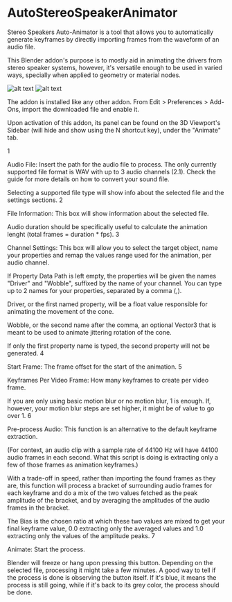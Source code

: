 # AutoStereoSpeakerAnimator
Stereo Speakers Auto-Animator is a tool that allows you to automatically generate keyframes by directly importing frames from the waveform of an audio file.

This Blender addon's purpose is to mostly aid in animating the drivers from stereo speaker systems, however, it's versatile enough to be used in varied ways, specially when applied to geometry or material nodes.

![alt text](https://markets-rails.s3.amazonaws.com/cache/acdf7a7b69fb15ba960dadf641b18712.webp)
![alt text](https://markets-rails.s3.amazonaws.com/cache/93b3c94e05c6a803fd5257702a8e3a53.jpg)

The addon is installed like any other addon. From Edit > Preferences > Add-Ons, import the downloaded file and enable it.

Upon activation of this addon, its panel can be found on the 3D Viewport's Sidebar (will hide and show using the N shortcut key), under the "Animate" tab.


1

Audio File: Insert the path for the audio file to process. The only currently supported file format is WAV with up to 3 audio channels (2.1). Check the guide for more details on how to convert your sound file.

Selecting a supported file type will show info about the selected file and the settings sections.
2

File Information: This box will show information about the selected file.

Audio duration should be specifically useful to calculate the animation lenght (total frames = duration * fps).
3

Channel Settings: This box will allow you to select the target object, name your properties and remap the values range used for the animation, per audio channel.

If Property Data Path is left empty, the properties will be given the names "Driver" and "Wobble", suffixed by the name of your channel. You can type up to 2 names for your properties, separated by a comma (,).

Driver, or the first named property, will be a float value responsible for animating the movement of the cone.

Wobble, or the second name after the comma, an optional Vector3 that is meant to be used to animate jittering rotation of the cone.

If only the first property name is typed, the second property will not be generated.
4

Start Frame: The frame offset for the start of the animation.
5

Keyframes Per Video Frame: How many keyframes to create per video frame.

If you are only using basic motion blur or no motion blur, 1 is enough. If, however, your motion blur steps are set higher, it might be of value to go over 1.
6

Pre-process Audio: This function is an alternative to the default keyframe extraction.

(For context, an audio clip with a sample rate of 44100 Hz will have 44100 audio frames in each second. What this script is doing is extracting only a few of those frames as animation keyframes.)

With a trade-off in speed, rather than importing the found frames as they are, this function will process a bracket of surrounding audio frames for each keyframe and do a mix of the two values fetched as the peak amplitude of the bracket, and by averaging the amplitudes of the audio frames in the bracket.

The Bias is the chosen ratio at which these two values are mixed to get your final keyframe value, 0.0 extracting only the averaged values and 1.0 extracting only the values of the amplitude peaks.
7

Animate: Start the process.

Blender will freeze or hang upon pressing this button. Depending on the selected file, processing it might take a few minutes. A good way to tell if the process is done is observing the button itself. If it's blue, it means the process is still going, while if it's back to its grey color, the process should be done.